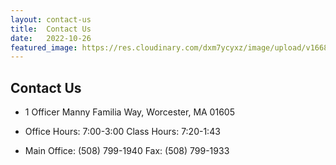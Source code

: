 ```yaml
---
layout: contact-us
title:  Contact Us
date:   2022-10-26
featured_image: https://res.cloudinary.com/dxm7ycyxz/image/upload/v1668016844/2022/03/Aerial-1-686x459-1_g8owf3.jpg
---
```


## Contact Us

- 1 Officer Manny Familia Way, Worcester, MA 01605

- Office Hours: 7:00-3:00 Class Hours: 7:20-1:43

- Main Office: (508) 799-1940 Fax: (508) 799-1933